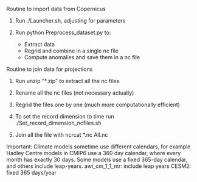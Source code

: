 Routine to import data from Copernicus

1) Run ./Launcher.sh, adjusting for parameters

2) Run python Preprocess_dataset.py to:
	- Extract data
	- Regrid and combine in a single nc file
	- Compute anomalies and save them in a nc file



Routine to join data for projections
1) Run unzip "*.zip" to extract all the nc files

2) Rename all the nc files (not necessary actually)

3) Regrid the files one by one (much more computationally efficient)

3) To set the record dimension to time run ./Set_record_dimension_ncfiles.sh

4) Join all the file with ncrcat *.nc All.nc

Important: 
Climate models sometime use different calendars, for example Hadley Centre models in CMIP6 use a 360 day calendar, 
where every month has exactly 30 days. 
Some models use a fixed 365-day calendar, and others include leap-years.
awi_cm_1_1_mr: include leap years
CESM2: fixed 365 days/year
